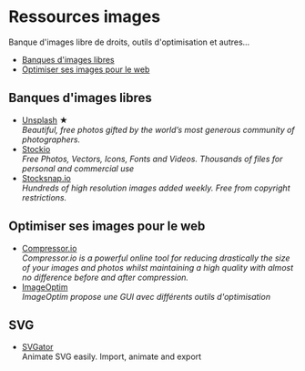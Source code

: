 # Ressources images
Banque d'images libre de droits, outils d'optimisation et autres...
- [Banques d'images libres](#banques-dimages-libres)
- [Optimiser ses images pour le web](#optimiser-ses-images-pour-le-web)

## Banques d'images libres
- [Unsplash](https://unsplash.com) ★   
*Beautiful, free photos gifted by the world’s most generous community of photographers.*
- [Stockio](https://www.stockio.com)  
*Free Photos, Vectors, Icons, Fonts and Videos. Thousands of files for personal and commercial use*
- [Stocksnap.io](https://stocksnap.io)  
*Hundreds of high resolution images added weekly. Free from copyright restrictions.*

## Optimiser ses images pour le web
- [Compressor.io](https://compressor.io)  
*Compressor.io is a powerful online tool for reducing drastically the size of your images and photos whilst maintaining a high quality with almost no difference before and after compression.*
- [ImageOptim](https://imageoptim.com/fr)  
*ImageOptim propose une GUI avec différents outils d'optimisation*

## SVG
- [SVGator](https://www.svgator.com)  
Animate SVG easily. Import, animate and export
